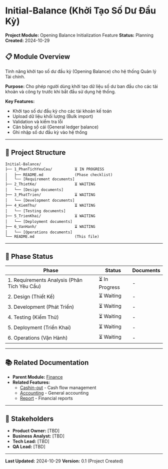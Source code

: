 # Initial-Balance (Khởi Tạo Số Dư Đầu Kỳ)

**Project Module:** Opening Balance Initialization Feature
**Status:** Planning
**Created:** 2024-10-29

## 📋 Module Overview

Tính năng khởi tạo số dư đầu kỳ (Opening Balance) cho hệ thống Quản lý Tài chính.

**Purpose:** Cho phép người dùng khởi tạo dữ liệu số dư ban đầu cho các tài khoản và công ty trước khi bắt đầu sử dụng hệ thống.

**Key Features:**
- Khởi tạo số dư đầu kỳ cho các tài khoản kế toán
- Upload dữ liệu khối lượng (Bulk import)
- Validation và kiểm tra lỗi
- Cân bằng sổ cái (General ledger balance)
- Ghi nhập số dư đầu kỳ vào hệ thống

---

## 📁 Project Structure

```
Initial-Balance/
├── 1_PhanTichYeuCau/          ⏳ IN PROGRESS
│   ├── README.md              (Phase checklist)
│   └── [Requirement documents]
├── 2_ThietKe/                 ⏳ WAITING
│   └── [Design documents]
├── 3_PhatTrien/               ⏳ WAITING
│   └── [Development documents]
├── 4_KiemThu/                 ⏳ WAITING
│   └── [Testing documents]
├── 5_TrienKhai/               ⏳ WAITING
│   └── [Deployment documents]
├── 6_VanHanh/                 ⏳ WAITING
│   └── [Operations documents]
└── README.md                  (This file)
```

---

## 🎯 Phase Status

| Phase | Status | Documents |
|-------|--------|-----------|
| 1. Requirements Analysis (Phân Tích Yêu Cầu) | ⏳ In Progress | - |
| 2. Design (Thiết Kế) | ⏳ Waiting | - |
| 3. Development (Phát Triển) | ⏳ Waiting | - |
| 4. Testing (Kiểm Thử) | ⏳ Waiting | - |
| 5. Deployment (Triển Khai) | ⏳ Waiting | - |
| 6. Operations (Vận Hành) | ⏳ Waiting | - |

---

## 📚 Related Documentation

- **Parent Module:** [Finance](../README.md)
- **Related Features:**
  - [Cashin-out](../Cashin-out/README.md) - Cash flow management
  - [Accounting](../Accounting/README.md) - General accounting
  - [Report](../Report/README.md) - Financial reports

---

## 👥 Stakeholders

- **Product Owner:** [TBD]
- **Business Analyst:** [TBD]
- **Tech Lead:** [TBD]
- **QA Lead:** [TBD]

---

**Last Updated:** 2024-10-29
**Version:** 0.1 (Project Created)
